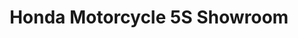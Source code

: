 ---
title: "Honda Motorcycle 5S Showroom"
url: /sheikhupura/honda-motorcycle-5s-showroom/
shop: motorcycle
---